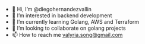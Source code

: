 - 👋 Hi, I’m @diegohernandezvallin
- 👀 I’m interested in backend development
- 🌱 I’m currently learning Golang, AWS and Terraform
- 💞️ I’m looking to collaborate on golang projects
- 📫 How to reach me valyria.song@gmail.com

<!---
diegohernandezvallin/diegohernandezvallin is a ✨ special ✨ repository because its `README.md` (this file) appears on your GitHub profile.
You can click the Preview link to take a look at your changes.
--->
